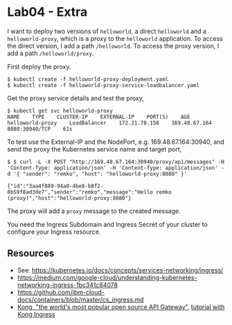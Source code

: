 # Lab04 - Extra

I want to deploy two versions of `helloworld`, a direct `helloworld` and a `helloworld-proxy`, which is a proxy to the `helloworld` application. To access the direct version, I add a path `/helloworld`. To access the proxy version, I add a path `/helloworld/proxy`. 

First deploy the proxy.

```
$ kubectl create -f helloworld-proxy-deployment.yaml
$ kubectl create -f helloworld-proxy-service-loadbalancer.yaml
```

Get the proxy service details and test the proxy,

```
$ kubectl get svc helloworld-proxy
NAME    TYPE    CLUSTER-IP    EXTERNAL-IP    PORT(S)    AGE
helloworld-proxy    LoadBalancer    172.21.78.158    169.48.67.164    8080:30940/TCP    61s
```

To test use the External-IP and the NodePort, e.g. 169.48.67.164:30940, and send the proxy the Kubernetes service name and target port,

```
$ $ curl -L -X POST "http://169.48.67.164:30940/proxy/api/messages" -H 'Content-Type: application/json' -H 'Content-Type: application/json' -d '{ "sender": "remko", "host": "helloworld-proxy:8080" }'

{"id":"3aa4f889-94a0-4be8-b8f2-8b59f8ad3de7","sender":"remko","message":"Hello remko (proxy)","host":"helloworld-proxy:8080"}
```

The proxy will add a `proxy` message to the created message.

You need the Ingress Subdomain and Ingress Secret of your cluster to configure your Ingress resource. 


## Resources

- See: https://kubernetes.io/docs/concepts/services-networking/ingress/
- https://medium.com/google-cloud/understanding-kubernetes-networking-ingress-1bc341c84078
- https://github.com/ibm-cloud-docs/containers/blob/master/cs_ingress.md
- [Kong, "the world's most popular open source API Gateway"](https://konghq.com/kong/), [tutorial with Kong Ingress](https://medium.com/swlh/kubernetes-ingress-simplified-e0b9dc32f9fd)